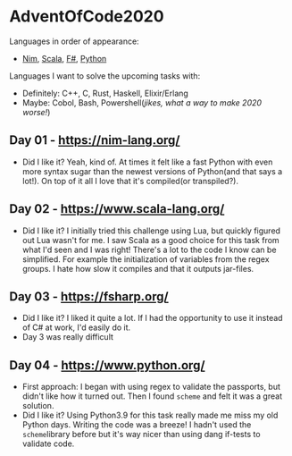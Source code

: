 # AdventOfCode2020

Languages in order of appearance:
- [Nim](https://nim-lang.org/), [Scala](https://www.scala-lang.org/), [F#](https://fsharp.org/), [Python](https://fsharp.org/)

Languages I want to solve the upcoming tasks with:
- Definitely: C++, C, Rust, Haskell, Elixir/Erlang
- Maybe: Cobol, Bash, Powershell(*jikes, what a way to make 2020 worse!*)

## Day 01 - https://nim-lang.org/
* Did I like it? Yeah, kind of. At times it felt like a fast Python with even more syntax sugar than the newest versions of Python(and that says a lot!). On top of it all I love that it's compiled(or transpiled?).
## Day 02 - https://www.scala-lang.org/
* Did I like it? I initially tried this challenge using Lua, but quickly figured out Lua wasn't for me. I saw Scala as a good choice for this task from what I'd seen and I was right! There's a lot to the code I know can be simplified. For example the initialization of variables from the regex groups. I hate how slow it compiles and that it outputs jar-files.
## Day 03 - https://fsharp.org/
* Did I like it? I liked it quite a lot. If I had the opportunity to use it instead of C# at work, I'd easily do it.
* Day 3 was really difficult
## Day 04 - https://www.python.org/
* First approach: I began with using regex to validate the passports, but didn't like how it turned out. Then I found `scheme` and felt it was a great solution.
* Did I like it? Using Python3.9 for this task really made me miss my old Python days. Writing the code was a breeze! I hadn't used the `scheme`library before but it's way nicer than using dang if-tests to validate code.
